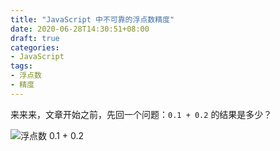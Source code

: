 ```yaml
---
title: "JavaScript 中不可靠的浮点数精度"
date: 2020-06-28T14:30:51+08:00
draft: true
categories:
- JavaScript
tags:
- 浮点数
- 精度
---
```

来来来，文章开始之前，先回一个问题：`0.1 + 0.2` 的结果是多少？

![浮点数 0.1 + 0.2](http://101.201.57.17/wp-content/uploads/2020/04/%E6%B5%AE%E7%82%B9%E6%95%B00.10.2.png "浮点数 0.1 + 0.2")